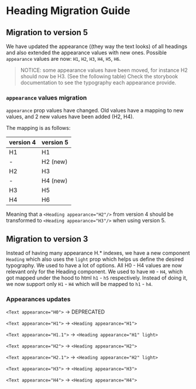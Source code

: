 # Heading Migration Guide

## Migration to version 5
We have updated the appearance ((they way the text looks) of all headings and also extended the appearance values with new ones.
Possible `appearance` values are now:  `H1`, `H2`, `H3`, `H4`, `H5`, `H6`.
>NOTICE: some appearance values have been moved, for instance H2 should now be H3. (See the following table)
Check the storybook documentation to see the typography each appearance provide.

### `appearance` values migration
`appearance` prop values have changed. Old values have a mapping to new values, and 2 new values have been added (H2, H4).

The mapping is as follows:

| version 4 | version 5 |
| -------- | --------- |
| H1 | H1 |
| - | H2 (new)|
| H2 | H3 |
| - | H4 (new)|
| H3 | H5 |
| H4 | H6 |

Meaning that a `<Heading appearance="H2"/>` from version 4 should be transformed to `<Heading appearance="H3"/>` when using version 5.

## Migration to version 3

Instead of having many appearance H.* indexes, we have a new component `Heading` which also uses the `light` prop which helps us define the desired typography.
We used to have a lot of options. All H0 - H4 values are now relevant only for the Heading component.
We used to have `H0` - `H4`, which got mapped under the hood to html `h1` - `h5` respectively. Instead of doing it, we now support only `H1` - `H4` which will be mapped to `h1` - `h4`.

### Appearances updates
`<Text appearance="H0">` -> DEPRECATED

`<Text appearance="H1">` -> `<Heading appearance="H1">`

`<Text appearance="H1.1">` -> `<Heading appearance="H1" light>`

`<Text appearance="H2">` -> `<Heading appearance="H2">`

`<Text appearance="H2.1">` -> `<Heading appearance="H2" light>`

`<Text appearance="H3">` -> `<Heading appearance="H3">`

`<Text appearance="H4">` -> `<Heading appearance="H4">`

